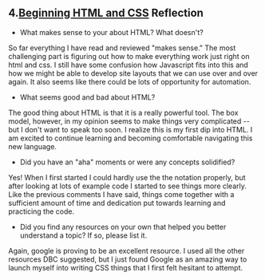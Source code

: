 ## 4.[Beginning HTML and CSS](4_beginning_HTML_CSS/readme.mc) Reflection

* What makes sense to your about HTML? What doesn't?

So far everything I have read and reviewed "makes sense." The most challenging part is figuring out how to make everything work just right on html and css. I still have some confusion how Javascript fits into this and how we might be able to develop site layouts that we can use over and over again. It also seems like there could be lots of opportunity for automation. 

* What seems good and bad about HTML?

The good thing about HTML is that it is a really powerful tool. The box model, however, in my opinion seems to make things very complicated -- but I don't want to speak too soon. I realize this is my first dip into HTML. I am excited to continue learning and becoming comfortable navigating this new language. 

* Did you have an "aha" moments or were any concepts solidified?

Yes! When I first started I could hardly use the the notation properly, but after looking at lots of example code I started to see things more clearly. Like the previous comments I have said, things come together with a sufficient amount of time and dedication put towards learning and practicing the code.

* Did you find any resources on your own that helped you better understand a topic? If so, please list it.

Again, google is proving to be an excellent resource. I used all the other resources DBC suggested, but I just found Google as an amazing way to launch myself into writing CSS things that I first felt hesitant to attempt.

